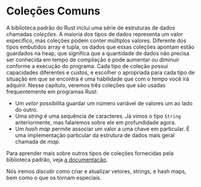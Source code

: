 <!--
# Common Collections

Rust’s standard library includes a number of very useful data structures called
*collections*. Most other data types represent one specific value, but
collections can contain multiple values. Unlike the built-in array and tuple
types, the data these collections point to is stored on the heap, which means
the amount of data does not need to be known at compile time and can grow or
shrink as the program runs. Each kind of collection has different capabilities
and costs, and choosing an appropriate one for your current situation is a
skill you’ll develop over time. In this chapter, we’ll discuss three
collections that are used very often in Rust programs:
-->

# Coleções Comuns


A biblioteca padrão do Rust inclui uma série de estruturas de dados
chamadas *coleções*. A maioria dos tipos de dados representa um valor específico, mas
coleções podem conter múltiplos valores. Diferente dos tipos embutidos array e tupla,
os dados que essas coleções apontam estão guardados na heap, que significa
que a quantidade de dados não precisa ser conhecida em tempo de compilação e pode aumentar ou 
diminuir conforme a execução do programa. Cada tipo de coleção possui capacidades diferentes
e custos, e escolher o apropriada para cada tipo de situação em que se encontra é uma
habilidade que com o tempo você irá adquirir. Nesse capítulo, veremos três 
coleções que são usadas frequentemente em programas Rust:

<!--
* A *vector* allows you to store a variable number of values next to each other.
* A *string* is a collection of characters. We’ve mentioned the `String` type
  previously, but in this chapter we’ll talk about it in depth.
* A *hash map* allows you to associate a value with a particular key. It’s a
  particular implementation of the more general data structure called a *map*.
-->

* Um *vetor* possibilita guardar um número variável de valores um ao lado do outro.
* Uma *string* é uma sequência de caracteres. Já vimos o tipo `String`
  anteriormente, mas falaremos sobre ele em profundidade agora.
* Um *hash map* permite associar um valor a uma chave em particular. É uma
  implementação particular da estrutura de dados mais geral chamada de *map*.

<!--
To learn about the other kinds of collections provided by the standard library,
see [the documentation][collections].
-->
Para aprender mais sobre outros tipos de coleções fornecidas pela biblioteca padrão,
veja [a documentação][collections].

[collections]: ../std/collections/index.html

<!--
We’ll discuss how to create and update vectors, strings, and hash maps, as well
as what makes each special.
-->

Nós iremos discutir como criar e atualizar vetores, strings, e hash 
maps, bem como o que os tornam especiais.
